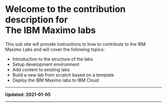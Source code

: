# Welcome to the contribution description for<br>The IBM Maximo labs

This sub site will provide instructions to how to contribute to the IBM Maximo Labs and will cover the following topics:

* Introduction to the structure of the labs
* Setup development environment
* Add content to existing labs
* Build a new lab from scratch based on a template
* Deploy the IBM Maximo labs to IBM Cloud

---

**Updated: 2021-01-05**

---
